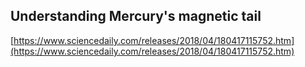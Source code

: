## Understanding Mercury's magnetic tail
  
  [https://www.sciencedaily.com/releases/2018/04/180417115752.htm](https://www.sciencedaily.com/releases/2018/04/180417115752.htm)